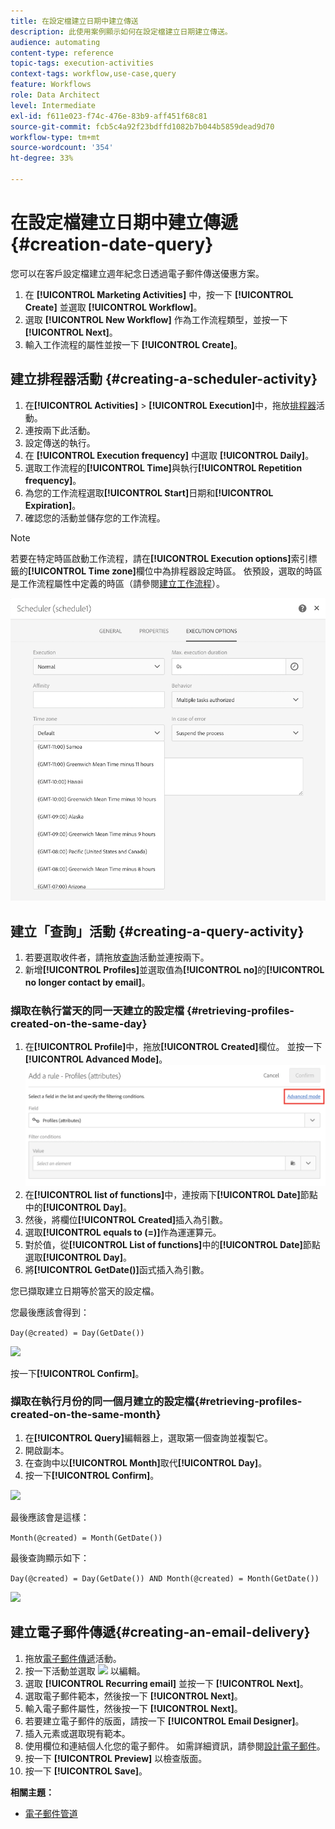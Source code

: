 ```yaml
---
title: 在設定檔建立日期中建立傳送
description: 此使用案例顯示如何在設定檔建立日期建立傳送。
audience: automating
content-type: reference
topic-tags: execution-activities
context-tags: workflow,use-case,query
feature: Workflows
role: Data Architect
level: Intermediate
exl-id: f611e023-f74c-476e-83b9-aff451f68c81
source-git-commit: fcb5c4a92f23bdffd1082b7b044b5859dead9d70
workflow-type: tm+mt
source-wordcount: '354'
ht-degree: 33%

---
```


# 在設定檔建立日期中建立傳遞 {#creation-date-query}

您可以在客戶設定檔建立週年紀念日透過電子郵件傳送優惠方案。

1. 在 **[!UICONTROL Marketing Activities]** 中，按一下 **[!UICONTROL Create]** 並選取 **[!UICONTROL Workflow]**。
1. 選取 **[!UICONTROL New Workflow]** 作為工作流程類型，並按一下 **[!UICONTROL Next]**。
1. 輸入工作流程的屬性並按一下 **[!UICONTROL Create]**。

## 建立排程器活動 {#creating-a-scheduler-activity}

1. 在&#x200B;**[!UICONTROL Activities]** > **[!UICONTROL Execution]**&#x200B;中，拖放[排程器](../../automating/using/scheduler.md)活動。
1. 連按兩下此活動。
1. 設定傳送的執行。
1. 在 **[!UICONTROL Execution frequency]** 中選取 **[!UICONTROL Daily]**。
1. 選取工作流程的&#x200B;**[!UICONTROL Time]**&#x200B;與執行&#x200B;**[!UICONTROL Repetition frequency]**。
1. 為您的工作流程選取&#x200B;**[!UICONTROL Start]**&#x200B;日期和&#x200B;**[!UICONTROL Expiration]**。
1. 確認您的活動並儲存您的工作流程。

>[!NOTE]
>
>若要在特定時區啟動工作流程，請在&#x200B;**[!UICONTROL Execution options]**&#x200B;索引標籤的&#x200B;**[!UICONTROL Time zone]**&#x200B;欄位中為排程器設定時區。 依預設，選取的時區是工作流程屬性中定義的時區（請參閱[建立工作流程](../../automating/using/building-a-workflow.md)）。

![](assets/time_zone.png)

## 建立「查詢」活動 {#creating-a-query-activity}

1. 若要選取收件者，請拖放[查詢](../../automating/using/query.md)活動並連按兩下。
1. 新增&#x200B;**[!UICONTROL Profiles]**&#x200B;並選取值為&#x200B;**[!UICONTROL no]**&#x200B;的&#x200B;**[!UICONTROL no longer contact by email]**。

### 擷取在執行當天的同一天建立的設定檔 {#retrieving-profiles-created-on-the-same-day}

1. 在&#x200B;**[!UICONTROL Profile]**&#x200B;中，拖放&#x200B;**[!UICONTROL Created]**&#x200B;欄位。 並按一下&#x200B;**[!UICONTROL Advanced Mode]**。
   ![](assets/advanced_mode.png)
1. 在&#x200B;**[!UICONTROL list of functions]**&#x200B;中，連按兩下&#x200B;**[!UICONTROL Date]**&#x200B;節點中的&#x200B;**[!UICONTROL Day]**。
1. 然後，將欄位&#x200B;**[!UICONTROL Created]**&#x200B;插入為引數。
1. 選取&#x200B;**[!UICONTROL equals to (=)]**&#x200B;作為運運算元。
1. 對於值，從&#x200B;**[!UICONTROL List of functions]**&#x200B;中的&#x200B;**[!UICONTROL Date]**&#x200B;節點選取&#x200B;**[!UICONTROL Day]**。
1. 將&#x200B;**[!UICONTROL GetDate()]**&#x200B;函式插入為引數。

您已擷取建立日期等於當天的設定檔。

您最後應該會得到：

```Day(@created) = Day(GetDate())```

![](assets/day_creation_query.png)

按一下&#x200B;**[!UICONTROL Confirm]**。

### 擷取在執行月份的同一個月建立的設定檔{#retrieving-profiles-created-on-the-same-month}

1. 在&#x200B;**[!UICONTROL Query]**&#x200B;編輯器上，選取第一個查詢並複製它。
1. 開啟副本。
1. 在查詢中以&#x200B;**[!UICONTROL Month]**&#x200B;取代&#x200B;**[!UICONTROL Day]**。
1. 按一下&#x200B;**[!UICONTROL Confirm]**。

![](assets/month_rule.png)

最後應該會是這樣：

``` Month(@created) = Month(GetDate()) ```

最後查詢顯示如下：

```Day(@created) = Day(GetDate()) AND Month(@created) = Month(GetDate())```

![](assets/expression_editor_1.png)

## 建立電子郵件傳遞{#creating-an-email-delivery}

1. 拖放[電子郵件傳遞](../../automating/using/email-delivery.md)活動。
1. 按一下活動並選取 ![](assets/edit_darkgrey-24px.png) 以編輯。
1. 選取 **[!UICONTROL Recurring email]** 並按一下 **[!UICONTROL Next]**。
1. 選取電子郵件範本，然後按一下 **[!UICONTROL Next]**。
1. 輸入電子郵件屬性，然後按一下 **[!UICONTROL Next]**。
1. 若要建立電子郵件的版面，請按一下 **[!UICONTROL Email Designer]**。
1. 插入元素或選取現有範本。
1. 使用欄位和連結個人化您的電子郵件。
如需詳細資訊，請參閱[設計電子郵件](../../designing/using/designing-from-scratch.md#designing-an-email-content-from-scratch)。
1. 按一下 **[!UICONTROL Preview]** 以檢查版面。
1. 按一下 **[!UICONTROL Save]**。

**相關主題：**

* [電子郵件管道](../../channels/using/creating-an-email.md)

